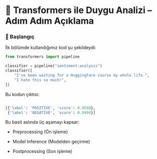 # 🤗 Transformers ile Duygu Analizi – Adım Adım Açıklama

### 📌 Başlangıç

İlk bölümde kullandığımız kod şu şekildeydi:

```python
from transformers import pipeline

classifier = pipeline("sentiment-analysis")
classifier([
    "I've been waiting for a HuggingFace course my whole life.",
    "I hate this so much!",
])
```

Bu kodun çıktısı:

```python

[{'label': 'POSITIVE', 'score': 0.9598},
 {'label': 'NEGATIVE', 'score': 0.9994}]
```

Bu basit <pipeline> aslında üç aşamayı kapsar:

- Preprocessing (Ön işleme)

- Model Inference (Modelden geçirme)

- Postprocessing (Son işleme)

